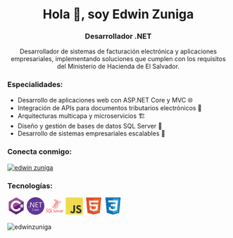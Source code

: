 <h1 align="center">Hola 👋, soy Edwin Zuniga</h1>
<h3 align="center">Desarrollador .NET</h3>
<p align="center">
Desarrollador de sistemas de facturación electrónica y aplicaciones empresariales, implementando soluciones que cumplen con los requisitos del Ministerio de Hacienda de El Salvador.
</p>
<h3 align="left">Especialidades:</h3>
<ul>
  <li>Desarrollo de aplicaciones web con ASP.NET Core y MVC 🌐</li>
  <li>Integración de APIs para documentos tributarios electrónicos 📄</li>
  <li>Arquitecturas multicapa y microservicios 🏗️</li>
  <li>Diseño y gestión de bases de datos SQL Server 💾</li>
  <li>Desarrollo de sistemas empresariales escalables 🚀</li>
</ul>
<h3 align="left">Conecta conmigo:</h3>
<p align="left">
<a href="www.linkedin.com/in/edwin-zuniga-dev" target="blank"><img align="center" src="https://raw.githubusercontent.com/rahuldkjain/github-profile-readme-generator/master/src/images/icons/Social/linked-in-alt.svg" alt="edwin zuniga" height="30" width="40" /></a>
</p>
<h3 align="left">Tecnologías:</h3>
<p align="left">
<img src="https://raw.githubusercontent.com/devicons/devicon/master/icons/csharp/csharp-original.svg" alt="csharp" width="40" height="40"/>
<img src="https://raw.githubusercontent.com/devicons/devicon/master/icons/dotnetcore/dotnetcore-original.svg" alt="dotnet" width="40" height="40"/>
<img src="https://raw.githubusercontent.com/devicons/devicon/master/icons/microsoftsqlserver/microsoftsqlserver-plain-wordmark.svg" alt="sql server" width="40" height="40"/>
<img src="https://raw.githubusercontent.com/devicons/devicon/master/icons/javascript/javascript-original.svg" alt="javascript" width="40" height="40"/>
<img src="https://raw.githubusercontent.com/devicons/devicon/master/icons/html5/html5-original.svg" alt="html5" width="40" height="40"/>
<img src="https://raw.githubusercontent.com/devicons/devicon/master/icons/css3/css3-original.svg" alt="css3" width="40" height="40"/>
</p>

<p><img align="center" src="https://github-readme-stats.vercel.app/api/top-langs?username=edwinzuniga&show_icons=true&locale=en&layout=compact" alt="edwinzuniga" /></p>


